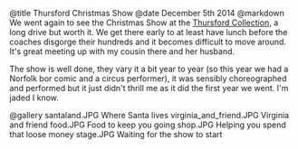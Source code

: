 @title		Thursford Christmas Show
@date		December 5th 2014
@markdown
We went again to see the Christmas Show at the
[Thursford Collection](https://www.thursford.com),
a long drive but worth it. We get there early to at least
have lunch before the coaches disgorge their hundreds
and it becomes difficult to move around. It's great
meeting up with my cousin there and her husband.

The show is well done, they vary it a bit year to year (so
this year we had a Norfolk bor comic and a circus performer),
it was sensibly choreographed and performed but it just didn't
thrill me as it did the first year we went. I'm jaded I know.

@gallery
santaland.JPG		Where Santa lives
virginia_and_friend.JPG		Virginia and friend
food.JPG		Food to keep you going
shop.JPG		Helping you spend that loose money
stage.JPG		Waiting for the show to start

